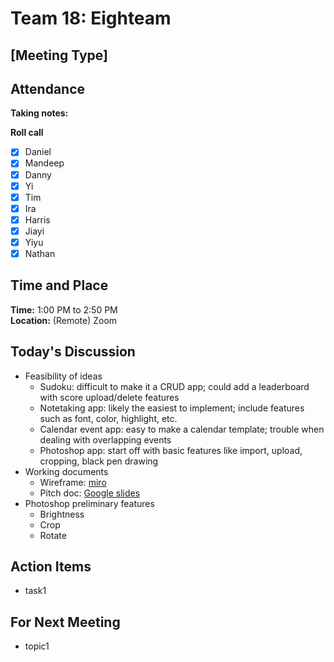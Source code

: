# Team 18: Eighteam

## \[Meeting Type\]
  
## Attendance
**Taking notes:** <name>
  
**Roll call**
- [x] Daniel
- [x] Mandeep
- [x] Danny
- [x] Yi
- [x] Tim
- [x] Ira
- [x] Harris
- [x] Jiayi
- [x] Yiyu
- [x] Nathan
  
## Time and Place
**Time:** 1:00 PM to 2:50 PM
<br/>
**Location:** (Remote) Zoom
  
## Today's Discussion
- Feasibility of ideas
  - Sudoku: difficult to make it a CRUD app; could add a leaderboard with score upload/delete features
  - Notetaking app: likely the easiest to implement; include features such as font, color, highlight, etc.
  - Calendar event app: easy to make a calendar template; trouble when dealing with overlapping events
  - Photoshop app: start off with basic features like import, upload, cropping, black pen drawing
- Working documents
  - Wireframe: [miro](https://miro.com/app/board/uXjVPJ6keiE=/)
  - Pitch doc: [Google slides](https://docs.google.com/presentation/d/1q8KS2xCeXWq_YlPNWBSierNbPj5OjL3s1aj1RLEkitE/edit#slide=id.g103f25f02dd_0_4402)
- Photoshop preliminary features
  - Brightness
  - Crop
  - Rotate
  
## Action Items
- task1
 
## For Next Meeting
- topic1
